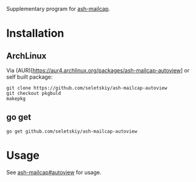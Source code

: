 Supplementary program for
[ash-mailcap](https://github.com/seletskiy/ash-mailcap).

# Installation

## ArchLinux

Via (AUR)[https://aur4.archlinux.org/packages/ash-mailcap-autoview] or self
built package:
```
git clone https://github.com/seletskiy/ash-mailcap-autoview
git checkout pkgbuld
makepkg
```

## go get

```
go get github.com/seletskiy/ash-mailcap-autoview
```

# Usage

See [ash-mailcap#autoview](https://github.com/seletskiy/ash-mailcap#autoview)
for usage.
